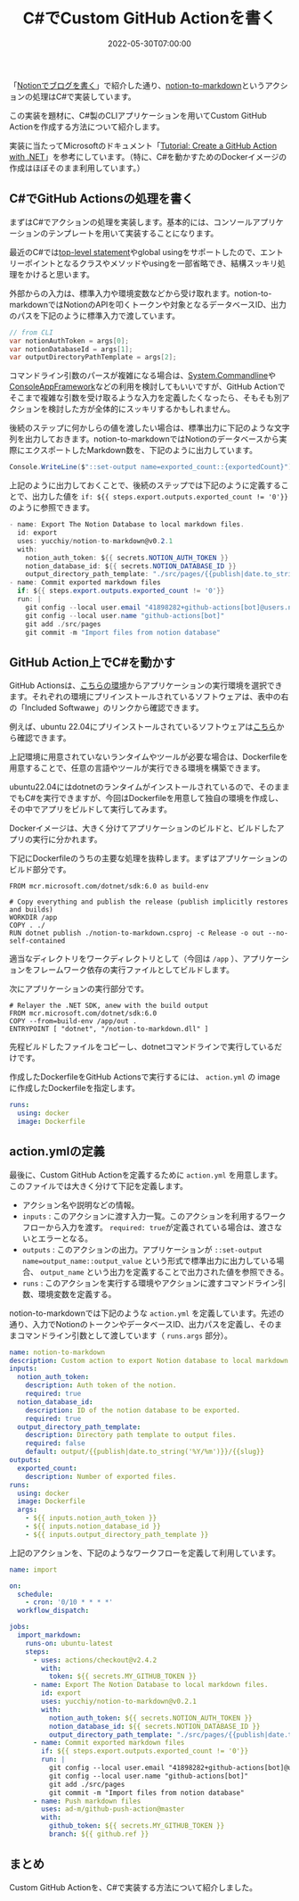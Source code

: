 ﻿---
type: "tech"
title: "C#でCustom GitHub Actionを書く"
description: "C#でCustom GitHub Actionを実装する方法について、notion-to-markdownというツールの実装を交えて紹介します。"
tags: ["C#","GitHub Actions"]
date: "2022-05-30T07:00:00"

---

「[Notionでブログを書く](https://blog.yucchiy.com/2022/05/blogging-with-notion/)」で紹介した通り、[notion-to-markdown](https://github.com/yucchiy/notion-to-markdown)というアクションの処理はC#で実装しています。



この実装を題材に、C#製のCLIアプリケーションを用いてCustom GitHub Actionを作成する方法について紹介します。



実装に当たってMicrosoftのドキュメント「[Tutorial: Create a GitHub Action with .NET](https://docs.microsoft.com/en-us/dotnet/devops/create-dotnet-github-action)」を参考にしています。（特に、C#を動かすためのDockerイメージの作成はほぼそのまま利用しています。）

## C#でGitHub Actionsの処理を書く

まずはC#でアクションの処理を実装します。基本的には、コンソールアプリケーションのテンプレートを用いて実装することになります。



最近のC#では[top-level statement](https://blog.yucchiy.com/2021/01/top-level-statements-in-csharp9/)やglobal usingをサポートしたので、エントリーポイントとなるクラスやメソッドやusingを一部省略でき、結構スッキリ処理をかけると思います。



外部からの入力は、標準入力や環境変数などから受け取れます。notion-to-markdownではNotionのAPIを叩くトークンや対象となるデータベースID、出力のパスを下記のように標準入力で渡しています。

```csharp
// from CLI
var notionAuthToken = args[0];
var notionDatabaseId = args[1];
var outputDirectoryPathTemplate = args[2];
```


コマンドライン引数のパースが複雑になる場合は、[System.Commandline](https://docs.microsoft.com/en-us/dotnet/standard/commandline/)や[ConsoleAppFramework](https://github.com/Cysharp/ConsoleAppFramework)などの利用を検討してもいいですが、GitHub Actionでそこまで複雑な引数を受け取るような入力を定義したくなったら、そもそも別アクションを検討した方が全体的にスッキリするかもしれません。



後続のステップに何かしらの値を渡したい場合は、標準出力に下記のような文字列を出力しておきます。notion-to-markdownではNotionのデータベースから実際にエクスポートしたMarkdown数を、下記のように出力しています。

```csharp
Console.WriteLine($"::set-output name=exported_count::{exportedCount}");
```


上記のように出力しておくことで、後続のステップでは下記のように定義することで、出力した値を `if: ${{ steps.export.outputs.exported_count != '0'}}` のように参照できます。

```csharp
- name: Export The Notion Database to local markdown files.
  id: export
  uses: yucchiy/notion-to-markdown@v0.2.1
  with:
    notion_auth_token: ${{ secrets.NOTION_AUTH_TOKEN }}
    notion_database_id: ${{ secrets.NOTION_DATABASE_ID }}
    output_directory_path_template: "./src/pages/{{publish|date.to_string('%Y/%m')}}/{{slug}}"
- name: Commit exported markdown files
  if: ${{ steps.export.outputs.exported_count != '0'}}
  run: |
    git config --local user.email "41898282+github-actions[bot]@users.noreply.github.com"
    git config --local user.name "github-actions[bot]"
    git add ./src/pages
    git commit -m "Import files from notion database"
```


## GitHub Action上でC#を動かす

GitHub Actionsは、[こちらの環境](https://github.com/actions/virtual-environments)からアプリケーションの実行環境を選択できます。それぞれの環境にプリインストールされているソフトウェアは、表中の右の「Included Softwawe」のリンクから確認できます。



例えば、ubuntu 22.04にプリインストールされているソフトウェアは[こちら](https://github.com/actions/virtual-environments/blob/main/images/linux/Ubuntu2204-Readme.md)から確認できます。



上記環境に用意されていないランタイムやツールが必要な場合は、Dockerfileを用意することで、任意の言語やツールが実行できる環境を構築できます。



ubuntu22.04にはdotnetのランタイムがインストールされているので、そのままでもC#を実行できますが、今回はDockerfileを用意して独自の環境を作成し、その中でアプリをビルドして実行してみます。



Dockerイメージは、大きく分けてアプリケーションのビルドと、ビルドしたアプリの実行に分かれます。



下記にDockerfileのうちの主要な処理を抜粋します。まずはアプリケーションのビルド部分です。

```docker
FROM mcr.microsoft.com/dotnet/sdk:6.0 as build-env

# Copy everything and publish the release (publish implicitly restores and builds)
WORKDIR /app
COPY . ./
RUN dotnet publish ./notion-to-markdown.csproj -c Release -o out --no-self-contained
```


適当なディレクトリをワークディレクトリとして（今回は `/app` ）、アプリケーションをフレームワーク依存の実行ファイルとしてビルドします。



次にアプリケーションの実行部分です。

```docker
# Relayer the .NET SDK, anew with the build output
FROM mcr.microsoft.com/dotnet/sdk:6.0
COPY --from=build-env /app/out .
ENTRYPOINT [ "dotnet", "/notion-to-markdown.dll" ]
```


先程ビルドしたファイルをコピーし、dotnetコマンドラインで実行しているだけです。



作成したDockerfileをGitHub Actionsで実行するには、 `action.yml` の image に作成したDockerfileを指定します。

```yaml
runs:
  using: docker
  image: Dockerfile
```


## action.ymlの定義

最後に、Custom GitHub Actionを定義するために `action.yml` を用意します。このファイルでは大きく分けて下記を定義します。



* アクション名や説明などの情報。
*  `inputs` : このアクションに渡す入力一覧。このアクションを利用するワークフローから入力を渡す。 `required: true`が定義されている場合は、渡さないとエラーとなる。
* `outputs` : このアクションの出力。アプリケーションが `::set-output name=output_name::output_value` という形式で標準出力に出力している場合、 `output_name` という出力を定義することで出力された値を参照できる。
* `runs` : このアクションを実行する環境やアクションに渡すコマンドライン引数、環境変数を定義する。


notion-to-markdownでは下記のような `action.yml` を定義しています。先述の通り、入力でNotionのトークンやデータベースID、出力パスを定義し、そのままコマンドライン引数として渡しています（ `runs.args` 部分）。

```yaml
name: notion-to-markdown
description: Custom action to export Notion database to local markdown files.
inputs:
  notion_auth_token:
    description: Auth token of the notion.
    required: true
  notion_database_id:
    description: ID of the notion database to be exported.
    required: true
  output_directory_path_template:
    description: Directory path template to output files.
    required: false
    default: output/{{publish|date.to_string('%Y/%m')}}/{{slug}}
outputs:
  exported_count:
    description: Number of exported files.
runs:
  using: docker
  image: Dockerfile
  args:
    - ${{ inputs.notion_auth_token }}
    - ${{ inputs.notion_database_id }}
    - ${{ inputs.output_directory_path_template }}
```




上記のアクションを、下記のようなワークフローを定義して利用しています。

```yaml
name: import

on:
  schedule:
    - cron: '0/10 * * * *'
  workflow_dispatch:

jobs:
  import_markdown:
    runs-on: ubuntu-latest
    steps:
      - uses: actions/checkout@v2.4.2
        with:
          token: ${{ secrets.MY_GITHUB_TOKEN }}
      - name: Export The Notion Database to local markdown files.
        id: export
        uses: yucchiy/notion-to-markdown@v0.2.1
        with:
          notion_auth_token: ${{ secrets.NOTION_AUTH_TOKEN }}
          notion_database_id: ${{ secrets.NOTION_DATABASE_ID }}
          output_directory_path_template: "./src/pages/{{publish|date.to_string('%Y/%m')}}/{{slug}}"
      - name: Commit exported markdown files
        if: ${{ steps.export.outputs.exported_count != '0'}}
        run: |
          git config --local user.email "41898282+github-actions[bot]@users.noreply.github.com"
          git config --local user.name "github-actions[bot]"
          git add ./src/pages
          git commit -m "Import files from notion database"
      - name: Push markdown files
        uses: ad-m/github-push-action@master
        with:
          github_token: ${{ secrets.MY_GITHUB_TOKEN }}
          branch: ${{ github.ref }}
```


## まとめ

Custom GitHub Actionを、C#で実装する方法について紹介しました。

